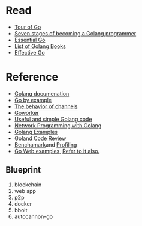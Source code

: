 # Read

* [Tour of Go](https://tour.golang.org/welcome/4)
* [Seven stages of becoming a Golang programmer](https://opensource.com/article/17/9/seven-stages-becoming-go-programmer)
* [Essential Go](https://www.programming-books.io/essential/go)
* [List of Golang Books](https://github.com/dariubs/GoBooks)
* [Effective Go](https://golang.org/doc/effective_go.html)

# Reference

* [Golang documenation](https://golang.org/doc/)
* [Go by example](https://gobyexample.com/)
* [The behavior of channels](https://www.ardanlabs.com/blog/2017/10/the-behavior-of-channels.html) 
* [Goworker](https://github.com/benmanns/goworker)
* [Useful and simple Golang code](https://www.dotnetperls.com/)
* [Network Programming with Golang](https://jan.newmarch.name/go/)
* [Golang Examples](https://github.com/SimonWaldherr/golang-examples)
* [Goland Code Review](https://github.com/golang/go/wiki/CodeReviewComments)
* [Benchamark](https://dave.cheney.net/2013/06/30/how-to-write-benchmarks-in-go)and [Profiling](https://blog.golang.org/pprof)
* [Go Web examples](https://gowebexamples.com/), [Refer to it also.](https://gitlab.com/zendrulat123/gow/-/tree/master)

## Blueprint

1. blockchain
2. web app
3. p2p
4. docker
5. bbolt
6. autocannon-go
